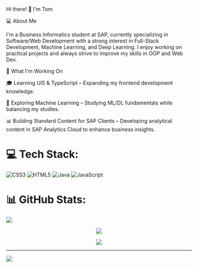 Hi there! 👋 I'm Tom

💻 About Me

I'm a Business Informatics student at SAP, currently specializing in
Software/Web Development with a strong interest in Full-Stack Development,
Machine Learning, and Deep Learning. I enjoy working on practical projects
and always strive to improve my skills in OOP and Web Dev.

🚀 What I'm Working On

🎓 Learning UI5 & TypeScript – Expanding my frontend development knowledge.

🤖 Exploring Machine Learning – Studying ML/DL fundamentals while balancing my studies.

📊 Building Standard Content for SAP Clients – Developing analytical 
  content in SAP Analytics Cloud to enhance business insights.






# 💻 Tech Stack:
![CSS3](https://img.shields.io/badge/css3-%231572B6.svg?style=for-the-badge&logo=css3&logoColor=white) ![HTML5](https://img.shields.io/badge/html5-%23E34F26.svg?style=for-the-badge&logo=html5&logoColor=white) ![Java](https://img.shields.io/badge/java-%23ED8B00.svg?style=for-the-badge&logo=openjdk&logoColor=white) ![JavaScript](https://img.shields.io/badge/javascript-%23323330.svg?style=for-the-badge&logo=javascript&logoColor=%23F7DF1E)
# 📊 GitHub Stats:
![](https://github-readme-stats.vercel.app/api?username=yummy2212cookie&theme=transparent&hide_border=false&include_all_commits=false&count_private=false)<br/><p align="center">
![](https://nirzak-streak-stats.vercel.app/?user=yummy2212cookie&theme=transparent&hide_border=false)<br/> <p align="center">
![](https://github-readme-stats.vercel.app/api/top-langs/?username=yummy2212cookie&theme=transparent&hide_border=false&include_all_commits=false&count_private=false&layout=compact)<p align="center">

---
[![](https://visitcount.itsvg.in/api?id=yummy2212cookie&icon=0&color=0)](https://visitcount.itsvg.in)<p align="center">

<!-- Proudly created with GPRM ( https://gprm.itsvg.in ) -->
